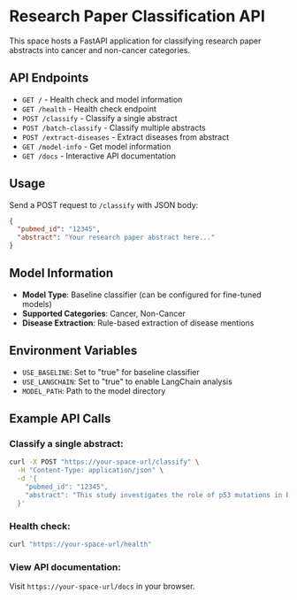# Research Paper Classification API

This space hosts a FastAPI application for classifying research paper abstracts into cancer and non-cancer categories.

## API Endpoints

- `GET /` - Health check and model information
- `GET /health` - Health check endpoint
- `POST /classify` - Classify a single abstract
- `POST /batch-classify` - Classify multiple abstracts
- `POST /extract-diseases` - Extract diseases from abstract
- `GET /model-info` - Get model information
- `GET /docs` - Interactive API documentation

## Usage

Send a POST request to `/classify` with JSON body:

```json
{
  "pubmed_id": "12345",
  "abstract": "Your research paper abstract here..."
}
```

## Model Information

- **Model Type**: Baseline classifier (can be configured for fine-tuned models)
- **Supported Categories**: Cancer, Non-Cancer
- **Disease Extraction**: Rule-based extraction of disease mentions

## Environment Variables

- `USE_BASELINE`: Set to "true" for baseline classifier
- `USE_LANGCHAIN`: Set to "true" to enable LangChain analysis
- `MODEL_PATH`: Path to the model directory

## Example API Calls

### Classify a single abstract:
```bash
curl -X POST "https://your-space-url/classify" \
  -H "Content-Type: application/json" \
  -d '{
    "pubmed_id": "12345",
    "abstract": "This study investigates the role of p53 mutations in breast cancer development..."
  }'
```

### Health check:
```bash
curl "https://your-space-url/health"
```

### View API documentation:
Visit `https://your-space-url/docs` in your browser. 